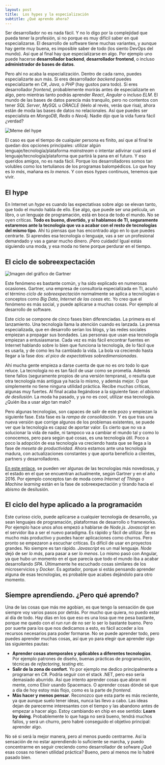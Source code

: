 ```yaml
---
layout: post
title:  Los hypes y la especialización
subtitle: ¿Qué aprendo ahora?
---
```


Ser desarrollador no es nada fácil. Y no lo digo por la complejidad que pueda tener la profesión, si no porque es muy difícil saber en qué especializarse. El desarrollo de software tiene muchas variantes, y aunque hay gente muy buena, es imposible saber de todo (los siento DevOps del mundo). Así que al final hay que especializarse en algo. Por ejemplo uno puede hacerse **desarrollador backend**, **desarrollador frontend**, o incluso **administrador de bases de datos**. 

Pero ahí no acaba la especialización. Dentro de cada ramo, puedes especializarte aun más. Si eres desarrollador *backend* puedes especializarte en *C#*, *Java*, o *PHP* (hay gustos para todo). Si eres desarrollador *frontend*, probablemente morirás antes de especializarte en algo, pero mientras tanto podrás aprender *React*, *Angular* o incluso *ELM*. El mundo de las bases de datos parecía más tranquilo, pero no contentos con tener *SQL Server*, *MySQL* u *ORACLE* (léelo al revés, verás que risa), ahora están de moda las bases de datos no relacionales. Así que puedes ser especialista en *MongoDB*, *Redis* o *Neo4j*. Nadie dijo que la vida fuera fácil ¿verdad?

![Meme del hype](http://www.charlascylon.com/img/posts/2016/hype-meme.jpg)

El caso es que el tiempo de cualquier persona es finito, así que al final te quedan dos opciones principales: utilizar algún lenguaje/tecnología/plataforma *mainstream* o intentar adivinar cual será el lenguaje/tecnología/plataforma que partirá la pana en el futuro. Y eso queridos amigos, no es nada fácil. Porque los desarrolladores somos tan volubles como los tertulianos de los programas balompédicos. Lo que hoy es *lo más*, mañana es *lo menos*. Y con esos *hypes* continuos, tenemos que vivir.

## El hype

En Internet un *hype* es cuando las expectativas sobre algo se elevan tanto, que todo el mundo habla de ello. Ese algo, que puede ser una película, un libro, o un lenguaje de programación, está en boca de todo el mundo. No se oyen críticas. **Todo es bueno, divertido, y si hablamos de TI, seguramente estaremos ante la tecnología que va a acabar con el resto de tecnologías del mismo tipo**. Ahí tú piensas que has encontrado algo en lo que puedes centrarte. Si aprendes esa tecnología o lenguaje, vas a ser un profesional demandado y vas a ganar mucho dinero.  ¡Pero cuidado! Igual estás siguiendo una moda, y esa moda no tiene porque perdurar en el tiempo.


## El ciclo de sobreexpectación


![Imagen del gráfico de Gartner](http://www.charlascylon.com/img/posts/2016/gartner.png)

Este fenómeno es bastante común, y ha sido explicado en numerosas ocasiones. Gartner, una empresa de consultoría especializada en TI, acuñó el término *ciclo de sobreexpectación* normalmente se aplica a tecnologías o conceptos como *Big Data*, *Internet de las cosas* etc. Yo creo que el fenómeno es más social, y puede aplicarse a muchas cosas. Por ejemplo al desarrollo de software.

Este ciclo se compone de cinco fases bien diferenciadas.  La primera es el lanzamiento. Una tecnología llama la atención cuando es lanzada. La prensa especializada, que en desarrollo serían los blogs, y las redes sociales empiezan a propagar sus bondades. Las personas que usan esa tecnología empiezan a entusiasmarse. Cada vez es más fácil encontrar fuentes en Internet hablando sobre lo bien que funciona la tecnología, de lo fácil que es usarla, y de como les ha cambiado la vida. La bola va creciendo hasta llegar a la fase dos: *el pico de expectativas sobredimensionadas*. 

Ahí mucha gente empieza a darse cuenta de que no es oro todo lo que reluce. La tecnología no es tan fácil de usar como se prometía. Además tiene fallos (seguramente propios de una versión temprana), o resulta que otra tecnología más antigua ya hacía lo mismo, y además mejor. O que simplemente no tiene ninguna utilidad práctica. Recibe muchas críticas, algunas muy fuertes. Al final acaba llegándose a la siguiente fase: *el abismo de desilusión*. La moda ha pasado, y ya no es *cool*, utilizar esa tecnología. ¿Quién iba a usar algo tan malo? 

Pero algunas tecnologías, son capaces de salir de este pozo y empiezan la siguiente fase. Esta fase es la *rampa de consolidación*. Y es que tras una nueva versión que corrige algunos de los problemas existentes, se puede ver que la tecnología es capaz de aportar valor. Es cierto que no va a solucionar la vida de nadie, ni tampoco va a cambiar el mundo tal y como lo conocemos, pero para según qué cosas, es una tecnología útil. Poco a poco la adopción de esa tecnología va creciendo hasta que se llega a la fase de *meseta de productividad*. Ahora estamos ante una tecnología madura, con actualizaciones constantes y que aporta beneficio a clientes, partners y desarrolladores.

[En este enlace](http://www.gartner.com/smarterwithgartner/whats-new-in-gartners-hype-cycle-for-emerging-technologies-2015/), se pueden ver algunas de las tecnologías más novedosas, y el estado en el que se encuentran actualmente, según Gartner y en el año 2016. Por ejemplo conceptos tan de moda como *Internet of Things* o *Machine learning* están en la fase de sobreexpectación y tirando hacia el abismo de desilusión. 


## El ciclo del hype aplicado a la programación

Este curioso ciclo, puede aplicarse a cualquier tecnología de desarrollo, ya sean lenguajes de programación, plataformas de desarrollo o frameworks. Por ejemplo hace unos años empezó a hablarse de *Node.js*. *Javascript* en el servidor iba a ser el nuevo paradigma. Es rápido y fácil de utilizar. Se es mucho más productivo y puedes hacer aplicaciones como churros. Pero pronto se empezaron a escuchar críticas. Es difícil de usar en proyectos grandes. No siempre es tan rápido. *Javascript* es un mal lenguaje. *Node* dejó de ser *lo más*, para pasar a ser *lo menos*. Lo mismo pasó con Angular, ya que hubo un momento en el que parecía que todo el mundo iba a acabar desarrollando *SPA*. Últimamente he escuchado cosas similares de los microservicios y *Docker*. Es agotador, porque si estás pensando aprender alguna de esas tecnologías, es probable que acabes dejándolo para otro momento.

## Siempre aprendiendo. ¿Pero qué aprendo?

Una de las cosas que más me agobian, es que tengo la sensación de que siempre voy varios pasos por detrás. Por mucho que quiera, no puedo estar al día de todo. Hay días en los que eso es una losa que me pesa bastante, porque me quedo con el *run run* de no ser lo ser lo bastante bueno. Pero por suerte para los que nos dedicamos a esto, es fácil acceder a los recursos necesarios para poder formarse. No se puede aprender todo, pero puedes aprender muchas cosas, así que yo para elegir que aprender sigo las siguientes pautas:

 - **Aprender cosas atemporales y aplicables a diferentes tecnologías**. Por ejemplo patrones de diseño, buenas prácticas de programación, técnicas de *refactoring*, *testing* etc.
 - **Salir de la zona de confort**. Yo por ejemplo me dedico principalmente a programar en *C#*. Podría seguir con el stack .NET, pero eso sería demasiado aburrido. Así que intento aprender cosas que abran mi mente, como Elixir usando Spacemacs. O aprender cosas dónde sé que a día de hoy estoy más flojo, como es la parte de *frontend*.
 - **Más hacer y menos pensar**. Reconozco que esta parte es más reciente, ya que aunque suelo tener ideas, nunca las llevo a cabo. Las ideas dejan de parecerme interesantes con el tiempo y las abandono antes de empezar a hacer algo. Estoy cambiando en chip en ese sentido: **Learn by doing**. Probablemente lo que haga no será bueno, tendrá muchos fallos, y será un churro, pero habré conseguido el objetivo principal: aprender algo.

No sé si será la mejor manera, pero al menos puedo centrarme. Así la sensación de no estar aprendiendo lo suficiente se marcha, y puedo concentrarme en seguir creciendo como desarrollador de sofware ¿Qué esas cosas no tienen utilidad práctica? Bueno, pero al menos me lo habré pasado bien.

